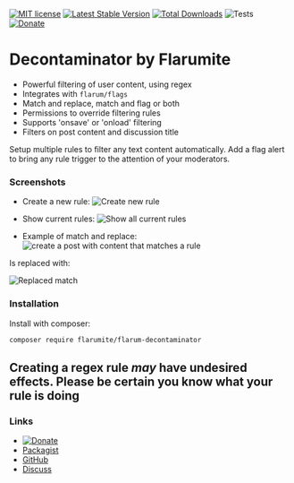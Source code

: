 [![MIT license](https://img.shields.io/badge/license-MIT-blue.svg)](https://github.com/flarumite/flarum-decontaminator/blob/master/LICENSE.md) [![Latest Stable Version](https://img.shields.io/packagist/v/flarumite/flarum-decontaminator.svg)](https://packagist.org/packages/flarumite/flarum-decontaminator) [![Total Downloads](https://img.shields.io/packagist/dt/flarumite/flarum-decontaminator.svg)](https://packagist.org/packages/flarumite/flarum-decontaminator) ![Tests](https://github.com/flarumite/flarum-decontaminator/workflows/Tests/badge.svg) [![Donate](https://www.paypalobjects.com/en_GB/i/btn/btn_donate_SM.gif)](https://www.paypal.com/cgi-bin/webscr?cmd=_s-xclick&hosted_button_id=QCCXU72DC9LB4&source=url)



# Decontaminator by Flarumite

- Powerful filtering of user content, using regex
- Integrates with `flarum/flags`
- Match and replace, match and flag or both
- Permissions to override filtering rules
- Supports 'onsave' or 'onload' filtering
- Filters on post content and discussion title

Setup multiple rules to filter any text content automatically. Add a flag alert to bring any rule trigger to the attention of your moderators.

### Screenshots
- Create a new rule:
![Create new rule](https://community.giffgaff.com/assets/files/2020-05-10/1589142694-423593-screenshot-2020-05-10-at-211411.png)

- Show current rules:
![Show all current rules](https://community.giffgaff.com/assets/files/2020-05-10/1589142694-673556-screenshot-2020-05-10-at-212909.png)

- Example of match and replace:
![create a post with content that matches a rule](https://community.giffgaff.com/assets/files/2020-05-10/1589142694-841464-screenshot-2020-05-10-at-213010.png)

Is replaced with:

![Replaced match](https://community.giffgaff.com/assets/files/2020-05-10/1589142694-966709-screenshot-2020-05-10-at-213026.png)

### Installation

Install with composer:

```sh
composer require flarumite/flarum-decontaminator
```

## **Creating a regex rule _may_ have undesired effects. Please be certain you know what your rule is doing**

### Links

- [![Donate](https://www.paypalobjects.com/en_GB/i/btn/btn_donate_SM.gif)](https://www.paypal.com/cgi-bin/webscr?cmd=_s-xclick&hosted_button_id=QCCXU72DC9LB4&source=url)
- [Packagist](https://packagist.org/packages/flarumite/flarum-decontaminator)
- [GitHub](https://github.com/flarumite/flarum-decontaminator)
- [Discuss](https://discuss.flarum.org/d/23735)
